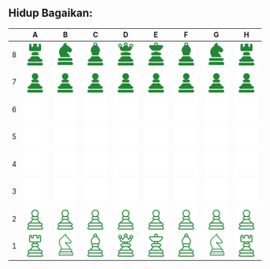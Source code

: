 ## Hidup Bagaikan:

   |   | A | B | C | D | E | F | G | H |
   | - | - | - | - | - | - | - | - | - |
   | 8 | ![A8](https://github.com/Yoga913/Yoga913/blob/main/gambar_catur/r_hitam.png) | ![B8](https://github.com/Yoga913/Yoga913/blob/main/gambar_catur/n_hitam.png) | ![C8](https://github.com/Yoga913/Yoga913/blob/main/gambar_catur/b_hitam.png) | ![D8](https://github.com/Yoga913/Yoga913/blob/main/gambar_catur/q_hitam.png) | ![E8](https://github.com/Yoga913/Yoga913/blob/main/gambar_catur/k_hitam.png) | ![F8](https://github.com/Yoga913/Yoga913/blob/main/gambar_catur/b_hitam.png) | ![G8](https://github.com/Yoga913/Yoga913/blob/main/gambar_catur/n_hitam.png) | ![H8](https://github.com/Yoga913/Yoga913/blob/main/gambar_catur/r_hitam.png) |
   | 7 | ![](https://github.com/Yoga913/Yoga913/blob/main/gambar_catur/p_hitam.png) | ![](https://github.com/Yoga913/Yoga913/blob/main/gambar_catur/p_hitam.png) | ![](https://github.com/Yoga913/Yoga913/blob/main/gambar_catur/p_hitam.png) | ![](https://github.com/Yoga913/Yoga913/blob/main/gambar_catur/p_hitam.png) | ![](https://github.com/Yoga913/Yoga913/blob/main/gambar_catur/p_hitam.png) | ![](https://github.com/Yoga913/Yoga913/blob/main/gambar_catur/p_hitam.png) | ![](https://github.com/Yoga913/Yoga913/blob/main/gambar_catur/p_hitam.png) | ![](https://github.com/Yoga913/Yoga913/blob/main/gambar_catur/p_hitam.png) |
   | 6 | ![](https://github.com/Yoga913/Yoga913/blob/main/gambar_catur/blank.png) | ![](https://github.com/Yoga913/Yoga913/blob/main/gambar_catur/blank.png) | ![](https://github.com/Yoga913/Yoga913/blob/main/gambar_catur/blank.png) | ![](https://github.com/Yoga913/Yoga913/blob/main/gambar_catur/blank.png) | ![](https://github.com/Yoga913/Yoga913/blob/main/gambar_catur/blank.png) | ![](https://github.com/Yoga913/Yoga913/blob/main/gambar_catur/blank.png) | ![](https://github.com/Yoga913/Yoga913/blob/main/gambar_catur/blank.png) | ![](https://github.com/Yoga913/Yoga913/blob/main/gambar_catur/blank.png) |
   | 5 | ![](https://github.com/Yoga913/Yoga913/blob/main/gambar_catur/blank.png) | ![](https://github.com/Yoga913/Yoga913/blob/main/gambar_catur/blank.png) | ![](https://github.com/Yoga913/Yoga913/blob/main/gambar_catur/blank.png) | ![](https://github.com/Yoga913/Yoga913/blob/main/gambar_catur/blank.png) | ![](https://github.com/Yoga913/Yoga913/blob/main/gambar_catur/blank.png) | ![](https://github.com/Yoga913/Yoga913/blob/main/gambar_catur/blank.png) | ![](https://github.com/Yoga913/Yoga913/blob/main/gambar_catur/blank.png) | ![](https://github.com/Yoga913/Yoga913/blob/main/gambar_catur/blank.png) |
   | 4 | ![](https://github.com/Yoga913/Yoga913/blob/main/gambar_catur/blank.png) | ![](https://github.com/Yoga913/Yoga913/blob/main/gambar_catur/blank.png) | ![](https://github.com/Yoga913/Yoga913/blob/main/gambar_catur/blank.png) | ![](https://github.com/Yoga913/Yoga913/blob/main/gambar_catur/blank.png) | ![](https://github.com/Yoga913/Yoga913/blob/main/gambar_catur/blank.png) | ![](https://github.com/Yoga913/Yoga913/blob/main/gambar_catur/blank.png) | ![](https://github.com/Yoga913/Yoga913/blob/main/gambar_catur/blank.png) | ![](https://github.com/Yoga913/Yoga913/blob/main/gambar_catur/blank.png) |
   | 3 | ![](https://github.com/Yoga913/Yoga913/blob/main/gambar_catur/blank.png) | ![](https://github.com/Yoga913/Yoga913/blob/main/gambar_catur/blank.png) | ![](https://github.com/Yoga913/Yoga913/blob/main/gambar_catur/blank.png) | ![](https://github.com/Yoga913/Yoga913/blob/main/gambar_catur/blank.png) | ![](https://github.com/Yoga913/Yoga913/blob/main/gambar_catur/blank.png) | ![](https://github.com/Yoga913/Yoga913/blob/main/gambar_catur/blank.png) | ![](https://github.com/Yoga913/Yoga913/blob/main/gambar_catur/blank.png) | ![](https://github.com/Yoga913/Yoga913/blob/main/gambar_catur/blank.png) |
   | 2 | ![A2](https://github.com/Yoga913/Yoga913/blob/main/gambar_catur/P.png) | ![B2](https://github.com/Yoga913/Yoga913/blob/main/gambar_catur/P.png) | ![C2](https://github.com/Yoga913/Yoga913/blob/main/gambar_catur/P.png) | ![D2](https://github.com/Yoga913/Yoga913/blob/main/gambar_catur/P.png) | ![E2](https://github.com/Yoga913/Yoga913/blob/main/gambar_catur/P.png) | ![F2](https://github.com/Yoga913/Yoga913/blob/main/gambar_catur/P.png) | ![G2](https://github.com/Yoga913/Yoga913/blob/main/gambar_catur/P.png) | ![H2](https://github.com/Yoga913/Yoga913/blob/main/gambar_catur/P.png) |
   | 1 | ![A1](https://github.com/Yoga913/Yoga913/blob/main/gambar_catur/R.png) | ![B1](https://github.com/Yoga913/Yoga913/blob/main/gambar_catur/N.png) | ![C1](https://github.com/Yoga913/Yoga913/blob/main/gambar_catur/B.png) | ![D1](https://github.com/Yoga913/Yoga913/blob/main/gambar_catur/Q.png) | ![E1](https://github.com/Yoga913/Yoga913/blob/main/gambar_catur/K.png) | ![F1](https://github.com/Yoga913/Yoga913/blob/main/gambar_catur/B.png) | ![G1](https://github.com/Yoga913/Yoga913/blob/main/gambar_catur/N.png) | ![H1](https://github.com/Yoga913/Yoga913/blob/main/gambar_catur/R.png) |
